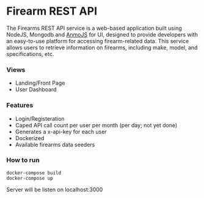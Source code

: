 
# Firearm REST API

The Firearms REST API service is a web-based application built using NodeJS, Mongodb and [AnmoJS](https://github.com/Anas-mo101/AnmoJS) for UI, designed to provide developers with an easy-to-use platform for accessing firearm-related data. This service allows users to retrieve information on firearms, including make, model, and specifications, etc.

### Views
- Landing/Front Page
- User Dashboard

### Features
- Login/Registeration
- Caped API call count per user per month (per day; not yet done)
- Generates a x-api-key for each user
- Dockerized 
- Available firearms data seeders

### How to run 
```
docker-compose build
docker-compose up
```
Server will be listen on localhost:3000